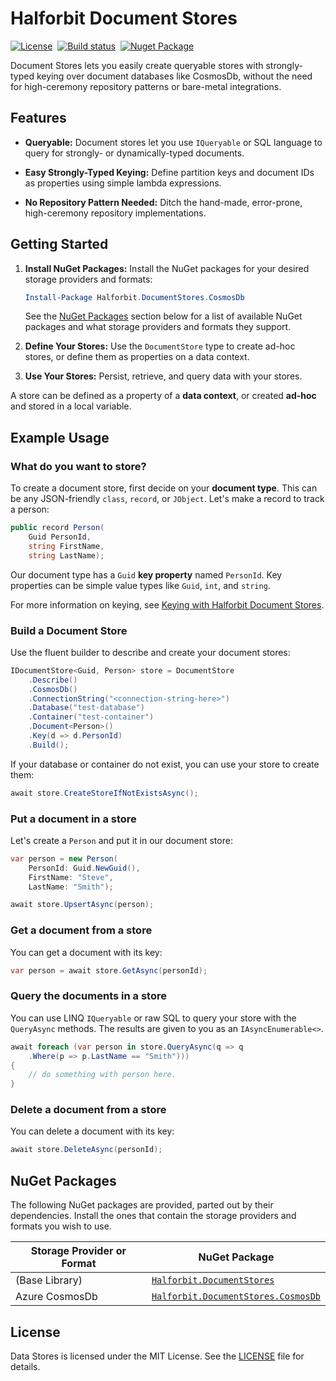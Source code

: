# Halforbit Document Stores

[![License](https://img.shields.io/badge/license-MIT-blue.svg)](LICENSE) &nbsp;[![Build status](https://ci.appveyor.com/api/projects/status/jncopu91kmdi38p5?svg=true)](https://ci.appveyor.com/project/halforbit/document-stores) &nbsp;[![Nuget Package](https://img.shields.io/nuget/v/Halforbit.DocumentStores.svg)](#nuget-packages)

Document Stores lets you easily create queryable stores with strongly-typed keying over document databases like CosmosDb, without the need for high-ceremony repository patterns or bare-metal integrations.

## Features

- **Queryable:** Document stores let you use `IQueryable` or SQL language to query for strongly- or dynamically-typed documents.
  
- **Easy Strongly-Typed Keying:** Define partition keys and document IDs as properties using simple lambda expressions.

- **No Repository Pattern Needed:** Ditch the hand-made, error-prone, high-ceremony repository implementations.

## Getting Started

1. **Install NuGet Packages:** Install the NuGet packages for your desired storage providers and formats:
    ```powershell
    Install-Package Halforbit.DocumentStores.CosmosDb
    ```
    See the [NuGet Packages](#nuget-packages) section below for a list of available NuGet packages and what storage providers and formats they support.

2. **Define Your Stores:** Use the `DocumentStore` type to create ad-hoc stores, or define them as properties on a data context.
   
3. **Use Your Stores:** Persist, retrieve, and query data with your stores.

A store can be defined as a property of a **data context**, or created **ad-hoc** and stored in a local variable.

## Example Usage

### What do you want to store?

To create a document store, first decide on your **document type**. This can be any JSON-friendly `class`, `record`, or `JObject`. Let's make a record to track a person:

```csharp
public record Person(
    Guid PersonId,
    string FirstName,
    string LastName);
```

Our document type has a `Guid` **key property** named `PersonId`. Key properties can be simple value types like `Guid`, `int`, and `string`. 

For more information on keying, see [Keying with Halforbit Document Stores](keying.md).

### Build a Document Store

Use the fluent builder to describe and create your document stores:

```csharp
IDocumentStore<Guid, Person> store = DocumentStore
    .Describe()
    .CosmosDb()
    .ConnectionString("<connection-string-here>")
    .Database("test-database")
    .Container("test-container")
    .Document<Person>()
    .Key(d => d.PersonId)
    .Build();
```

If your database or container do not exist, you can use your store to create them:

```csharp
await store.CreateStoreIfNotExistsAsync();
```

### Put a document in a store

Let's create a `Person` and put it in our document store:

```csharp
var person = new Person(
    PersonId: Guid.NewGuid(),
    FirstName: "Steve",
    LastName: "Smith");

await store.UpsertAsync(person);
```

### Get a document from a store

You can get a document with its key:

```csharp
var person = await store.GetAsync(personId);
```

### Query the documents in a store

You can use LINQ `IQueryable` or raw SQL to query your store with the `QueryAsync` methods. The results are given to you as an `IAsyncEnumerable<>`.

```csharp
await foreach (var person in store.QueryAsync(q => q
    .Where(p => p.LastName == "Smith")))
{
    // do something with person here.
}
```

### Delete a document from a store

You can delete a document with its key:

```csharp
await store.DeleteAsync(personId);
```


<a name="nuget-packages"></a>

## NuGet Packages

The following NuGet packages are provided, parted out by their dependencies. Install the ones that contain the storage providers and formats you wish to use.

| Storage Provider or Format | NuGet Package |
|----------------------------|---------------|
| (Base Library) | [`Halforbit.DocumentStores`](https://www.nuget.org/packages/Halforbit.DocumentStores) |
| Azure CosmosDb | [`Halforbit.DocumentStores.CosmosDb`](https://www.nuget.org/packages/Halforbit.DocumentStores.CosmosDb) |

## License

Data Stores is licensed under the MIT License. See the [LICENSE](LICENSE) file for details.
